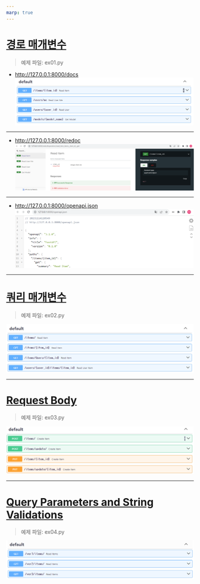 ```yaml
---
marp: true
---
```

# [경로 매개변수](https://fastapi.tiangolo.com/ko/tutorial/path-params/)
> 예제 파일: ex01.py
- http://127.0.0.1:8000/docs
![Alt text](../../img/tutorial/image.png)

---
- http://127.0.0.1:8000/redoc
![Alt text](../../img/tutorial/image-1.png)

---
- http://127.0.0.1:8000/openapi.json
![Alt text](../../img/tutorial/image-2.png)

---
# [쿼리 매개변수](https://fastapi.tiangolo.com/ko/tutorial/query-params/)
> 예제 파일: ex02.py

![Alt text](../../img/tutorial/image-3.png)

---
# [Request Body](https://fastapi.tiangolo.com/ko/tutorial/body/#__tabbed_2_1)
> 예제 파일: ex03.py

![Alt text](../../img/tutorial/image-4.png)

---
# [Query Parameters and String Validations](https://fastapi.tiangolo.com/ko/tutorial/query-params-str-validations/#__tabbed_12_1)
> 예제 파일: ex04.py

![Alt text](../../img/tutorial/image-5.png)



